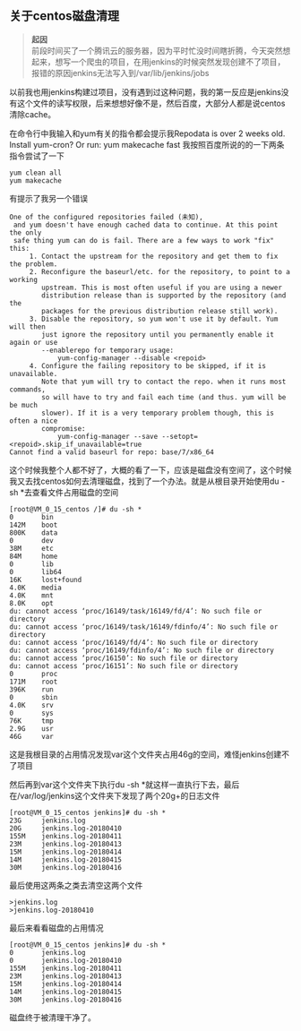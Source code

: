 ## 关于centos磁盘清理

> **起因**<br>
> 前段时间买了一个腾讯云的服务器，因为平时忙没时间瞎折腾，今天突然想起来，想写一个爬虫的项目，在用jenkins的时候突然发现创建不了项目，报错的原因jenkins无法写入到/var/lib/jenkins/jobs

以前我也用jenkins构建过项目，没有遇到过这种问题，我的第一反应是jenkins没有这个文件的读写权限，后来想想好像不是，然后百度，大部分人都是说centos清除cache。

在命令行中我输入和yum有关的指令都会提示我Repodata is over 2 weeks old. Install yum-cron? Or run: yum makecache fast
我按照百度所说的的一下两条指令尝试了一下

```
yum clean all   
yum makecache
```
有提示了我另一个错误

```
One of the configured repositories failed (未知),
 and yum doesn't have enough cached data to continue. At this point the only
 safe thing yum can do is fail. There are a few ways to work "fix" this:
     1. Contact the upstream for the repository and get them to fix the problem.
     2. Reconfigure the baseurl/etc. for the repository, to point to a working
        upstream. This is most often useful if you are using a newer
        distribution release than is supported by the repository (and the
        packages for the previous distribution release still work).
     3. Disable the repository, so yum won't use it by default. Yum will then
        just ignore the repository until you permanently enable it again or use
        --enablerepo for temporary usage:
            yum-config-manager --disable <repoid>
     4. Configure the failing repository to be skipped, if it is unavailable.
        Note that yum will try to contact the repo. when it runs most commands,
        so will have to try and fail each time (and thus. yum will be be much
        slower). If it is a very temporary problem though, this is often a nice
        compromise:
            yum-config-manager --save --setopt=<repoid>.skip_if_unavailable=true
Cannot find a valid baseurl for repo: base/7/x86_64
```

这个时候我整个人都不好了，大概的看了一下，应该是磁盘没有空间了，这个时候我又去找centos如何去清理磁盘，找到了一个办法。就是从根目录开始使用du -sh *去查看文件占用磁盘的空间

```
[root@VM_0_15_centos /]# du -sh *
0       bin
142M    boot
800K    data
0       dev
38M     etc
84M     home
0       lib
0       lib64
16K     lost+found
4.0K    media
4.0K    mnt
8.0K    opt
du: cannot access ‘proc/16149/task/16149/fd/4’: No such file or directory
du: cannot access ‘proc/16149/task/16149/fdinfo/4’: No such file or directory
du: cannot access ‘proc/16149/fd/4’: No such file or directory
du: cannot access ‘proc/16149/fdinfo/4’: No such file or directory
du: cannot access ‘proc/16150’: No such file or directory
du: cannot access ‘proc/16151’: No such file or directory
0       proc
171M    root
396K    run
0       sbin
4.0K    srv
0       sys
76K     tmp
2.9G    usr
46G     var
```
这是我根目录的占用情况发现var这个文件夹占用46g的空间，难怪jenkins创建不了项目

然后再到var这个文件夹下执行du -sh *就这样一直执行下去，最后在/var/log/jenkins这个文件夹下发现了两个20g+的日志文件


```
[root@VM_0_15_centos jenkins]# du -sh *
23G     jenkins.log
20G     jenkins.log-20180410
155M    jenkins.log-20180411
23M     jenkins.log-20180413
15M     jenkins.log-20180414
14M     jenkins.log-20180415
30M     jenkins.log-20180416
```
最后使用这两条之类去清空这两个文件

```
>jenkins.log
>jenkins.log-20180410
```
最后来看看磁盘的占用情况


```
[root@VM_0_15_centos jenkins]# du -sh *
0       jenkins.log
0       jenkins.log-20180410
155M    jenkins.log-20180411
23M     jenkins.log-20180413
15M     jenkins.log-20180414
14M     jenkins.log-20180415
30M     jenkins.log-20180416
```
磁盘终于被清理干净了。
